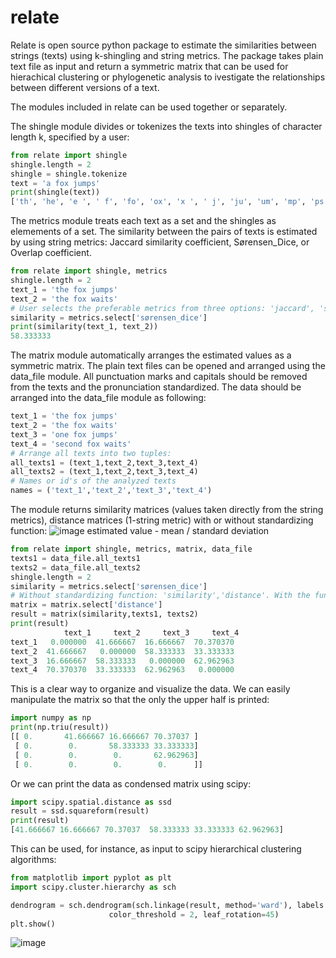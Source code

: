 # relate

Relate is open source python package to estimate the similarities between strings (texts) using k-shingling and string metrics. The package takes plain text file as input and return a symmetric matrix that can be used for hierachical clustering or phylogenetic analysis to ivestigate the relationships between different versions of a text. 

The modules included in relate can be used together or separately.

The shingle module divides or tokenizes the texts into shingles of character length k, specified by a user:

```python
from relate import shingle
shingle.length = 2
shingle = shingle.tokenize
text = 'a fox jumps' 
print(shingle(text))
['th', 'he', 'e ', ' f', 'fo', 'ox', 'x ', ' j', 'ju', 'um', 'mp', 'ps']
```

The metrics module treats each text as a set and the shingles as elemements of a set. The similarity between the pairs of texts is estimated by using string metrics: Jaccard similarity coefficient, Sørensen_Dice, or Overlap coefficient.

```python
from relate import shingle, metrics
shingle.length = 2
text_1 = 'the fox jumps'
text_2 = 'the fox waits'
# User selects the preferable metrics from three options: 'jaccard', 'sørensen_dice', 'overlap'
similarity = metrics.select['sørensen_dice']
print(similarity(text_1, text_2))
58.333333
```

The matrix module automatically arranges the estimated values as a symmetric matrix. The plain text files can be opened and arranged using the data_file module. All punctuation marks and capitals should be removed from the texts and the pronunciation standardized. The data should be arranged into the data_file module as following: 

```python
text_1 = 'the fox jumps'
text_2 = 'the fox waits'
text_3 = 'one fox jumps'
text_4 = 'second fox waits'
# Arrange all texts into two tuples:
all_texts1 = (text_1,text_2,text_3,text_4)
all_texts2 = (text_1,text_2,text_3,text_4)
# Names or id's of the analyzed texts
names = ('text_1','text_2','text_3','text_4')
```

The module returns similarity matrices (values taken directly from the string metrics), distance matrices (1-string metric) with or without standardizing function:
![image](https://user-images.githubusercontent.com/79587588/114005450-38afd400-9868-11eb-97ff-dca35310751a.png) 
estimated value - mean / standard deviation

```python
from relate import shingle, metrics, matrix, data_file
texts1 = data_file.all_texts1
texts2 = data_file.all_texts2
shingle.length = 2
similarity = metrics.select['sørensen_dice']
# Without standardizing function: 'similarity','distance'. With the function: 'st_similarity', 'st_distance' 
matrix = matrix.select['distance']
result = matrix(similarity,texts1, texts2)
print(result)
            text_1     text_2     text_3     text_4
text_1   0.000000  41.666667  16.666667  70.370370
text_2  41.666667   0.000000  58.333333  33.333333
text_3  16.666667  58.333333   0.000000  62.962963
text_4  70.370370  33.333333  62.962963   0.000000

```
This is a clear way to organize and visualize the data. We can easily manipulate the matrix so that the only the upper half is printed:

```python
import numpy as np
print(np.triu(result))
[[ 0.       41.666667 16.666667 70.37037 ]
 [ 0.        0.       58.333333 33.333333]
 [ 0.        0.        0.       62.962963]
 [ 0.        0.        0.        0.      ]]
```
Or we can print the data as condensed matrix using scipy:

```python
import scipy.spatial.distance as ssd
result = ssd.squareform(result)
print(result)
[41.666667 16.666667 70.37037  58.333333 33.333333 62.962963]
```

This can be used, for instance, as input to scipy hierarchical clustering algorithms: 

```python
from matplotlib import pyplot as plt
import scipy.cluster.hierarchy as sch

dendrogram = sch.dendrogram(sch.linkage(result, method='ward'), labels = names, leaf_font_size= 10, orientation = 'top',
                      color_threshold = 2, leaf_rotation=45)
plt.show()
```
![image](https://user-images.githubusercontent.com/79587588/114025796-3193c080-987e-11eb-84c5-fb224ca04662.png)

